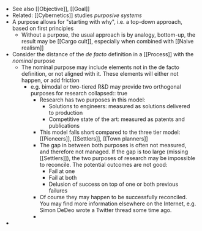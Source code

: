 - See also [[Objective]], [[Goal]]
- Related: [[Cybernetics]] studies _purposive systems_
- A purpose allows for "starting with why", i.e. a top-down approach, based on first principles
	- Without a purpose, the usual approach is by analogy, bottom-up, the result may be [[Cargo cult]], especially when combined with [[Naive realism]]
- Consider the distance of the _de facto_ definition in a [[Process]] with the _nominal_ purpose
	- The nominal purpose may include elements not in the de facto definition, or not aligned with it. These elements will either not happen, or add friction
		- e.g. bimodal or two-tiered R&D may provide two orthogonal purposes for research
		  collapsed:: true
			- Research has two purposes in this model:
				- Solutions to engineers: measured as solutions delivered to production
				- Competitive state of the art: measured as patents and publications
			- This model falls short compared to the three tier model: [[Pioneers]], [[Settlers]], [[Town planners]]
			- The gap in between both purposes is often not measured, and therefore not managed. If the gap is too large (missing [[Settlers]]), the two purposes of research may be impossible to reconcile. The potential outcomes are not good:
			  * Fail at one
			  * Fail at both
			  * Delusion of success on top of one or both previous failures
			- Of course they may happen to be successfully reconciled. You may find more information elsewhere on the Internet, e.g. Simon DeDeo wrote a Twitter thread some time ago.
			-
-